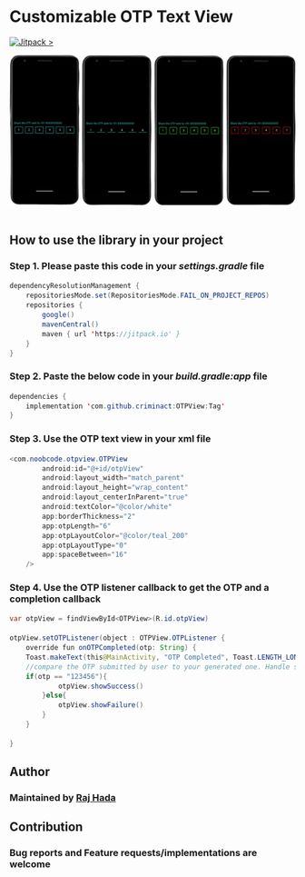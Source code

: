 #  Customizable OTP Text View
[![Jitpack >](https://jitpack.io/v/criminact/OTPView.svg)](https://jitpack.io/#criminact/OTPView)

<img src="https://github.com/criminact/OTPView/blob/develop/github-assets/image.png"/> &nbsp;&nbsp;

## How to use the library in your project
### Step 1. Please paste this code in your ***settings.gradle*** file
```java
dependencyResolutionManagement {
    repositoriesMode.set(RepositoriesMode.FAIL_ON_PROJECT_REPOS)
    repositories {
        google()
        mavenCentral()
        maven { url 'https://jitpack.io' }
    }
}
```

### Step 2. Paste the below code in your ***build.gradle:app*** file
```java
dependencies {
    implementation 'com.github.criminact:OTPView:Tag'
}
```

### Step 3. Use the OTP text view in your xml file
```java
<com.noobcode.otpview.OTPView
        android:id="@+id/otpView"
        android:layout_width="match_parent"
        android:layout_height="wrap_content"
        android:layout_centerInParent="true"
        android:textColor="@color/white"
        app:borderThickness="2"
        app:otpLength="6"
        app:otpLayoutColor="@color/teal_200"
        app:otpLayoutType="0"
        app:spaceBetween="16"
    />
```

### Step 4. Use the OTP listener callback to get the OTP and a completion callback
```java
var otpView = findViewById<OTPView>(R.id.otpView)

otpView.setOTPListener(object : OTPView.OTPListener {
    override fun onOTPCompleted(otp: String) {
	Toast.makeText(this@MainActivity, "OTP Completed", Toast.LENGTH_LONG).show()
	//compare the OTP submitted by user to your generated one. Handle success and failure accordingly
	if(otp == "123456"){
            otpView.showSuccess()
        }else{
            otpView.showFailure()
        }
    }

}
```

## Author
### Maintained by [Raj Hada](https://github.com/criminact/ "Raj Hada")

## Contribution
### Bug reports and Feature requests/implementations are welcome
